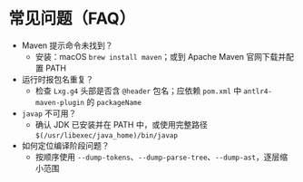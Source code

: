 # 常见问题（FAQ）

- Maven 提示命令未找到？
  - 安装：macOS `brew install maven`；或到 Apache Maven 官网下载并配置 PATH
- 运行时报包名重复？
  - 检查 `Lxg.g4` 头部是否含 `@header` 包名；应依赖 `pom.xml` 中 `antlr4-maven-plugin` 的 `packageName`
- `javap` 不可用？
  - 确认 JDK 已安装并在 PATH 中，或使用完整路径 `$(/usr/libexec/java_home)/bin/javap`
- 如何定位编译阶段问题？
  - 按顺序使用 `--dump-tokens`、`--dump-parse-tree`、`--dump-ast`，逐层缩小范围 